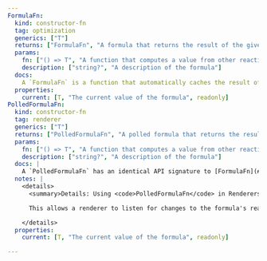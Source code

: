 ```yaml
---
FormulaFn:
  kind: constructor-fn
  tag: optimization
  generics: ["T"]
  returns: ["FormulaFn", "A formula that returns the result of the given function"]
  params:
    fn: ["() => T", "A function that computes a value from other reactive values"]
    description: ["string?", "A description of the formula"]
  docs:
    A `FormulaFn` is a function that automatically caches the result of its computation until any of its reactive dependencies change.
  properties:
    current: [T, "The current value of the formula", readonly]
PolledFormulaFn:
  kind: constructor-fn
  tag: renderer
  generics: ["T"]
  returns: ["PolledFormulaFn", "A polled formula that returns the result of the given function"]
  params:
    fn: ["() => T", "A function that computes a value from other reactive values"]
    description: ["string?", "A description of the formula"]
  docs: |
    A `PolledFormulaFn` has an identical API signature to [FormulaFn](#constructor-fn-FormulaFn). However, when a `PolledFormulaFn`'s value is requested, it **always** recomputes the value. This is designed for situations where you are mixing Starbeam reactivity with other forms of reactivity.
  notes: |
    <details>
      <summary>Details: Using <code>PolledFormulaFn</code> in Renderers</summary>

      This allows a renderer to listen for changes to the formula's reactive dependencies, but still choose to recompute the formula's value when it has its own reason to believe that the formula is out of date. Most renderers use `PolledFormulaFn` as the primary mechanism for gluing Starbeam reactivity with their framework's rendering.

    </details>
  properties:
    current: [T, "The current value of the formula", readonly]

---
```


<Api />
